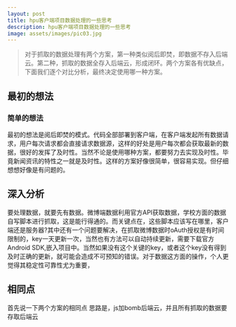 ```yaml
---
layout: post
title: hpu客户端项目数据处理的一些思考
description: hpu客户端项目数据处理的一些思考
image: assets/images/pic03.jpg
---
```


>对于抓取的数据处理有两个方案，第一种类似阅后即焚，即数据不存入后端云。第二种，抓取的数据全存入后端云，形成闭环。两个方案各有优缺点，下面我们逐个对比分析，最终决定使用哪一种方案。

## 最初的想法

### 简单的想法

最初的想法是阅后即焚的模式。代码全部部署到客户端，在客户端发起所有数据请求，用户每次请求都会直接请求数据源，这样的好处是用户每次都会获取最新的数据，很好的发挥了及时性。当然不论是使用哪种方案，都要努力去实现及时性。毕竟新闻资讯的特性之一就是及时性。这样的方案好像很简单，很容易实现。但仔细想想好像是有问题的。

## 深入分析

要处理数据，就要先有数据。微博端数据利用官方API获取数据，学校方面的数据自写脚本进行抓取，这是能行得通的。而关键点在，这些脚本应该写在哪里，客户端还是服务器?其中还有一个问题要解决，在抓取微博数据时oAuth授权是有时间限制的，key一天更新一次，当然也有方法可以自动持续更新，需要下载官方Android SDK,嵌入项目中。当然如果没有这个关键的key，或者这个key没有得到及时正确的更新，就可能会造成不可预知的错误。对于数据这方面的操作，个人更觉得其稳定性可靠性尤为重要，


## 相同点

首先说一下两个方案的相同点
思路是，js加bomb后端云，并且所有抓取的数据要存取后端云
